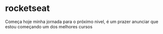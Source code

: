 # rocketseat
 Começa hoje minha jornada para o próximo nivel, é um prazer anunciar que estou começando um dos melhores cursos 

